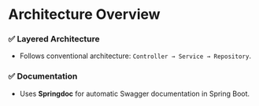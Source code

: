 # Architecture Overview

### ✅ Layered Architecture

- Follows conventional architecture: `Controller → Service → Repository`.

### ✅ Documentation

- Uses **Springdoc** for automatic Swagger documentation in Spring Boot.